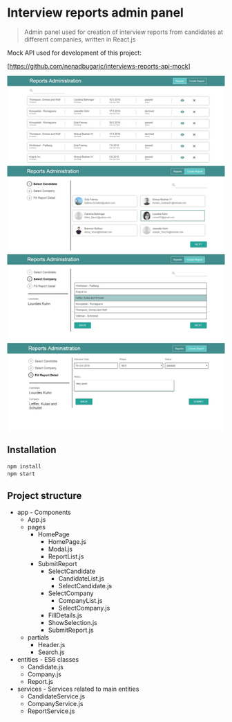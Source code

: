 # Interview reports admin panel

> Admin panel used for creation of interview reports from candidates at different companies, written in React.js

Mock API used for development of this project:

[https://github.com/nenadbugaric/interviews-reports-api-mock]

![](screenshots/frontpage.jpg)
![](screenshots/candidate.jpg)
![](screenshots/company.jpg)
![](screenshots/technical.jpg)

## Installation

```sh
npm install
npm start
```

## Project structure

* app - Components
    * App.js
    * pages
        * HomePage
            * HomePage.js
            * Modal.js
            * ReportList.js
        * SubmitReport
            * SelectCandidate
                * CandidateList.js
                * SelectCandidate.js
    	    * SelectCompany
                * CompanyList.js
                * SelectCompany.js
            * FillDetails.js
            * ShowSelection.js
            * SubmitReport.js
    * partials
        * Header.js
        * Search.js
* entities - ES6 classes
    * Candidate.js
    * Company.js
    * Report.js
* services - Services related to main entities
    * CandidateService.js
    * CompanyService.js
    * ReportService.js